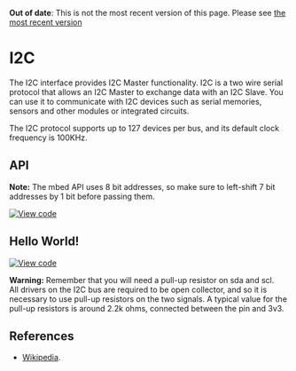 <span class="warnings">**Out of date**: This is not the most recent version of this page. Please see [the most recent version](https://os.mbed.com/docs/latest/reference/i2c.html)</span>
# I2C

The I2C interface provides I2C Master functionality. I2C is a two wire serial protocol that allows an I2C Master to exchange data with an I2C Slave. You can use it to communicate with I2C devices such as serial memories, sensors and other modules or integrated circuits. 

The I2C protocol supports up to 127 devices per bus, and its default clock frequency is 100KHz.

## API

<span class="notes">**Note:** The mbed API uses 8 bit addresses, so make sure to left-shift 7 bit addresses by 1 bit before passing them. </span> 

[![View code](https://www.mbed.com/embed/?type=library)](https://docs.mbed.com/docs/mbed-os-api/en/mbed-os-5.4/api/I2C_8h_source.html)

## Hello World!

[![View code](https://www.mbed.com/embed/?url=https://developer.mbed.org/teams/mbed_example/code/I2C_HelloWorld/)](https://developer.mbed.org/teams/mbed_example/code/I2C_HelloWorld/file/fa13d56ff9ff/main.cpp) 

<span class="warnings">**Warning:** Remember that you will need a pull-up resistor on sda and scl.</br>
All drivers on the I2C bus are required to be open collector, and so it is necessary to use pull-up resistors on the two signals. A typical value for the pull-up resistors is around 2.2k ohms, connected between the pin and 3v3. </span>


## References

  * [Wikipedia](http://en.wikipedia.org/wiki/I%C2%B2C).
